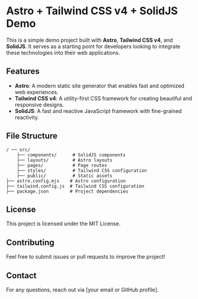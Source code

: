 # Astro + Tailwind CSS v4 + SolidJS Demo

This is a simple demo project built with **Astro**, **Tailwind CSS v4**, and **SolidJS**. It serves as a starting point for developers looking to integrate these technologies into their web applications.

## Features

- **Astro**: A modern static site generator that enables fast and optimized web experiences.
- **Tailwind CSS v4**: A utility-first CSS framework for creating beautiful and responsive designs.
- **SolidJS**: A fast and reactive JavaScript framework with fine-grained reactivity.

## File Structure

``` plantext
/ ── src/
    ├── components/      # SolidJS components
    ├── layouts/         # Astro layouts
    ├── pages/           # Page routes
    ├── styles/          # Tailwind CSS configuration
    ├── public/          # Static assets
├── astro.config.mjs    # Astro configuration
├── tailwind.config.js  # Tailwind CSS configuration
├── package.json        # Project dependencies
```

## License

This project is licensed under the MIT License.

## Contributing

Feel free to submit issues or pull requests to improve the project!

## Contact

For any questions, reach out via [your email or GitHub profile].

